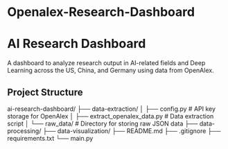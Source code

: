# Openalex-Research-Dashboard

# AI Research Dashboard

A dashboard to analyze research output in AI-related fields and Deep Learning across the US, China, and Germany using data from OpenAlex.

## Project Structure

ai-research-dashboard/
├── data-extraction/
│ ├── config.py # API key storage for OpenAlex
│ ├── extract_openalex_data.py # Data extraction script
│ └── raw_data/ # Directory for storing raw JSON data
├── data-processing/
├── data-visualization/
├── README.md
├── .gitignore
├── requirements.txt
└── main.py
